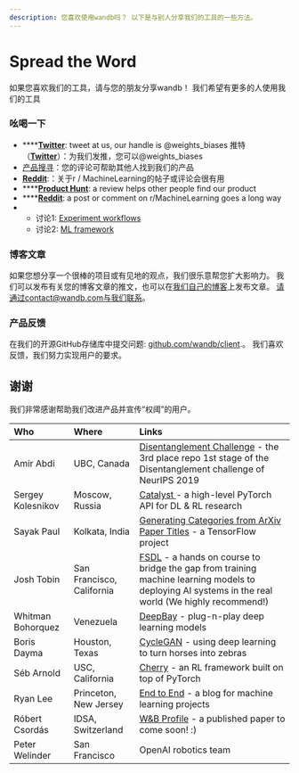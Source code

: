 ```yaml
---
description: 您喜欢使用wandb吗？ 以下是与别人分享我们的工具的一些方法。
---
```


# Spread the Word

 如果您喜欢我们的工具，请与您的朋友分享wandb！ 我们希望有更多的人使用我们的工具

###  **吆喝一下**

* \*\*\*\*[**Twitter**](https://twitter.com/weights_biases): tweet at us, our handle is @weights\_biases   推特（[**Twitter**](https://twitter.com/weights_biases)）：为我们发推，您可以@weights\_biases
*   [产品搜寻](https://www.producthunt.com/posts/weights-biases)：您的评论可帮助其他人找到我们的产品
* [**Reddit**](https://www.reddit.com/r/MachineLearning/comments/bx0apm/d_how_do_you_manage_your_machine_learning/):：关于r / MachineLearning的帖子或评论会很有用
* \*\*\*\*[**Product Hunt**](https://www.producthunt.com/posts/weights-biases): a review helps other people find our product
* \*\*\*\*[**Reddit**](https://www.reddit.com/r/MachineLearning/comments/bx0apm/d_how_do_you_manage_your_machine_learning/): a post or comment on r/MachineLearning goes a long way
* * 讨论1: [Experiment workflows](https://www.reddit.com/r/MachineLearning/comments/cf97z8/d_current_state_of_experiment_management_tools/) 
  * 讨论2: [ML framework](https://www.reddit.com/r/MachineLearning/comments/ecvmsr/d_looking_for_a_ml_framework_for_production_like/)

###  **博客文章**

如果您想分享一个很棒的项目或有见地的观点，我们很乐意帮您扩大影响力。 我们可以发布有关您的博客文章的推文，也可以在[我们自己的博客](https://www.wandb.com/articles)上发布文章。 请通过contact@wandb.com与我们联系。

###  **产品反馈**

在我们的开源GitHub存储库中提交问题:  [github.com/wandb/client](https://github.com/wandb/client).。 我们喜欢反馈，我们努力实现用户的要求。

##  **谢谢**

 我们非常感谢帮助我们改进产品并宣传“权阈”的用户。

| Who | Where | Links |
| :--- | :--- | :--- |
| Amir Abdi  | UBC, Canada  | [Disentanglement Challenge](https://github.com/amir-abdi/disentanglement-pytorch) - the 3rd place repo 1st stage of the Disentanglement challenge of NeurIPS 2019 |
| Sergey Kolesnikov | Moscow, Russia | [Catalyst ](https://github.com/catalyst-team/catalyst)- a high-level PyTorch API for DL & RL research |
| Sayak Paul | Kolkata, India | [Generating Categories from ArXiv Paper Titles](https://github.com/sayakpaul/Generating-categories-from-arXiv-paper-titles) - a TensorFlow project  |
| Josh Tobin | San Francisco, California  | [FSDL](https://fullstackdeeplearning.com/) - a hands on course to bridge the gap from training machine learning models to deploying AI systems in the real world \(We highly recommend!\)  |
| Whitman Bohorquez | Venezuela  | [DeepBay](https://github.com/ElPapi42/DeepBay) - plug-n-play deep learning models |
| Boris Dayma | Houston, Texas | [CycleGAN](https://www.wandb.com/articles/horses-zebras-cyclegan) - using deep learning to turn horses into zebras  |
| Séb Arnold | USC, California | [Cherry](http://cherry-rl.net) - an RL framework built on top of PyTorch |
| Ryan Lee | Princeton, New Jersey  | [End to End](https://www.endtoend.ai) - a blog for machine learning projects |
| Róbert Csordás | IDSA, Switzerland | [W&B Profile](https://app.wandb.ai/csordas) -  a published paper to come soon! :\)  |
| Peter Welinder | San Francisco | OpenAI robotics team |



